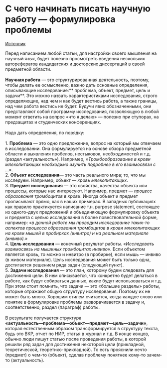 # С чего начинать писать научную работу — формулировка проблемы

[Источник](https://stepik.org/course/10524/)

Перед написанием любой статьи, для настройки своего мышления на научный язык, будет полезно просмотреть введения нескольких\
авторефератов кандидатских и докторских диссертаций в своей предметной области.\
\
**Научная работа** — это структурированная деятельность, поэтому, чтобы делать ее осмысленно, важно дать основные определения, описывающие исследование:** проблема, объект, предмет, цель и задачи**. Это можно назвать характеристиками исследования, строго определяющие, над чем и как будет вестись работа, а также границы, над чем работа вестись не будет. Будучи явно обозначенными, они представляют собой программу исследования, позволяющую в любой момент ответить на вопрос «что я делаю» — полезно при ступорах, на предзащитах и студенческих конференциях.\
\
Надо дать определения, по порядку:\
\
1\. **Проблема** — это одно предложение, вопрос на который мы отвечаем в исследовании. Она формулируется на основе обзора предметной области и выявления пробелов, нестыковок, необходимостей и т.д. (раздел «актуальность»). Например, «_Тромбообразование в крови млекопитающих необходимо изучить подробнее в его взаимосвязи с …_».\
2\. **Объект исследования**— это часть реального мира; то, что мы исследуем. Например, объект — _кровь млекопитающих_.\
3\. **Предмет исследования** — это свойства, качества объекта или процессы, которые нас интересуют. Например, предмет — _процесс образования тромбоцитов в крови_. Иногда объект и предмет прописывают прямо, как в наших примерах. В западных публикациях как правило практикуется написание т.н. purpose statement, состоящее из одного-двух предложений и объединяющую формулировку объекта и предмета с целью исследования в более повествовательной форме, например: «_в данной работе мы проводим исследование таких-то аспектов процесса образования тромбоцитов в крови млекопитающих на крови мышей в пробирках (инвитро) и на реальном материале (инвиво)._»\
4\. **Цель исследования** — конечный результат работы. «_Исследовать взаимосвязь на мышиных тромбоцитах инвиво_». Если объектом является кровь, то можно и инвитро (в пробирке), если мышь — инвиво (в живом материале). Цель исследования может быть только одна, достигается решением ряда задач (следующий пункт).\
5\. **Задачи исследования** — это план, которому будем следовать для достижения цели. В нем описывается, что конкретно будет делаться в работе, как будут собираться данные, какие будут использоваться и т.д. При этом стоит помнить, что задачи — это «большие разделы» работы, которые отражают общую структуру исследования. Поэтому их не может быть много. Хорошим стилем считается, когда каждое слово или понятие в формулировке проблемы разворачивается в задачу и, соответственно, раздел (параграф) работы.\
\
В результате получается структура\
**«актуальность—проблема—объект—предмет—цель—задачи»**, которая естественным образом трансформируется в структуру текста, будь это ВКР, отчет по НИР, статья в журнал и т.д. В конце концов, обычно люди пишут статью после проведения работы, в которой решили ряд задач для достижения некоторой цели (прикладной, теоретической, теоретико-прикладной). То есть прояснили нечто (предмет) о чем-то (объект), сделав проблему понятнее кому-то зачем-то (актуальность).
